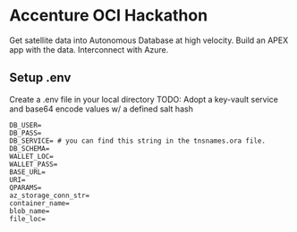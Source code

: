 # Accenture OCI Hackathon
Get satellite data into Autonomous Database at high velocity. Build an APEX app with the data. Interconnect with Azure.

## Setup .env
Create a .env file in your local directory
TODO: Adopt a key-vault service and base64 encode values w/ a defined salt hash
```
DB_USER=
DB_PASS=
DB_SERVICE= # you can find this string in the tnsnames.ora file.
DB_SCHEMA= 
WALLET_LOC= 
WALLET_PASS= 
BASE_URL= 
URI= 
QPARAMS= 
az_storage_conn_str=
container_name= 
blob_name=
file_loc= 
```
